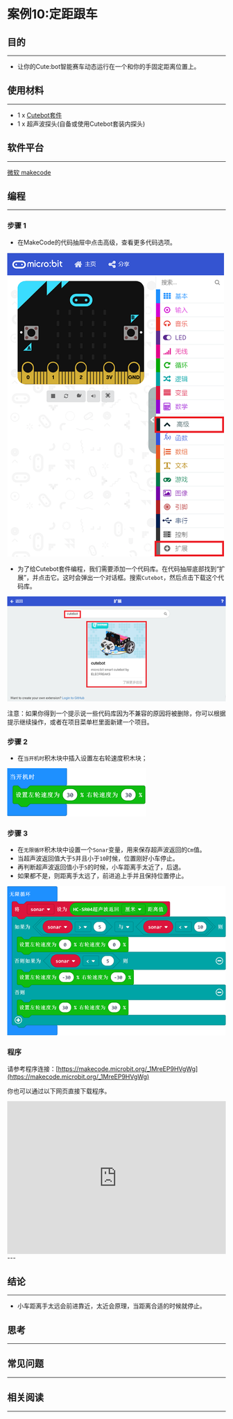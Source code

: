 # 案例10:定距跟车

## 目的
---
- 让你的Cute:bot智能赛车动态运行在一个和你的手固定距离位置上。

## 使用材料
---
- 1 x [Cutebot套件](https://item.taobao.com/item.htm?spm=a1z10.3-c-s.w4002-18602834180.23.78b86655ZP5Yg8&id=598365555295)
- 1 x 超声波探头(自备或使用Cutebot套装内探头)

## 软件平台
---
[微软 makecode](https://makecode.microbit.org/#)

## 编程
---
### 步骤 1
- 在MakeCode的代码抽屉中点击高级，查看更多代码选项。

![](./images/cutebot-pk-1.png)

- 为了给Cutebot套件编程，我们需要添加一个代码库。在代码抽屉底部找到“扩展”，并点击它。这时会弹出一个对话框。搜索`Cutebot`，然后点击下载这个代码库。

![](./images/cutebot-pk-11.png)

注意：如果你得到一个提示说一些代码库因为不兼容的原因将被删除，你可以根据提示继续操作，或者在项目菜单栏里面新建一个项目。

### 步骤 2

- 在`当开机时`积木块中插入设置左右轮速度积木块；

![](./images/case_10_01.png)

### 步骤 3

- 在`无限循环`积木块中设置一个`Sonar`变量，用来保存超声波返回的`Cm`值。
- 当超声波返回值大于`5`并且小于`10`时候，位置刚好小车停止。
- 再判断超声波返回值小于`5`的时候，小车距离手太近了，后退。
- 如果都不是，则距离手太远了，前进追上手并且保持位置停止。

![](./images/case_10_02.png)


### 程序

请参考程序连接：[https://makecode.microbit.org/_1MreEP9HVgWg](https://makecode.microbit.org/_1MreEP9HVgWg)

你也可以通过以下网页直接下载程序。

<div style="position:relative;height:0;padding-bottom:70%;overflow:hidden;">
<iframe style="position:absolute;top:0;left:0;width:100%;height:100%;" src="https://makecode.microbit.org/#pub:https://makecode.microbit.org/_1MreEP9HVgWg" frameborder="0" sandbox="allow-popups allow-forms allow-scripts allow-same-origin">
</iframe>
</div>  
---

## 结论
---
- 小车距离手太远会前进靠近，太近会原理，当距离合适的时候就停止。

## 思考
---

## 常见问题
---
## 相关阅读  
---
